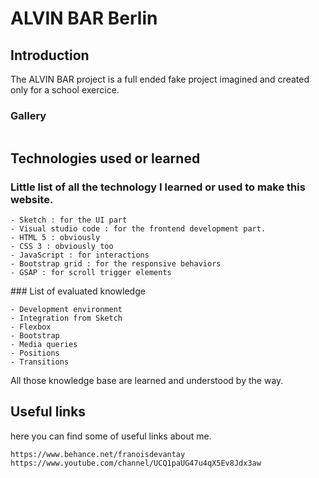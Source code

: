 # ALVIN BAR Berlin

## Introduction

The ALVIN BAR project is a full ended fake project imagined and created only for a school exercice.

### Gallery

<img src="">

## Technologies used or learned

### Little list of all the technology I learned or used to make this website.

```
- Sketch : for the UI part
- Visual studio code : for the frontend development part.
- HTML 5 : obviously
- CSS 3 : obviously too
- JavaScript : for interactions
- Bootstrap grid : for the responsive behaviors
- GSAP : for scroll trigger elements
```

### List of evaluated knowledge

```
- Development environment
- Integration from Sketch
- Flexbox
- Bootstrap
- Media queries
- Positions
- Transitions
```

All those knowledge base are learned and understood by the way.

## Useful links

here you can find some of useful links about me.

```
https://www.behance.net/franoisdevantay
https://www.youtube.com/channel/UCQ1paUG47u4qX5Ev8Jdx3aw
```
